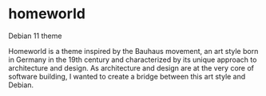 # homeworld
Debian 11 theme

Homeworld is a theme inspired by the Bauhaus movement, an art style born in Germany in the 19th century and characterized by its unique approach to architecture and design.
As architecture and design are at the very core of software building, I wanted to create a bridge between this art style and Debian. 
